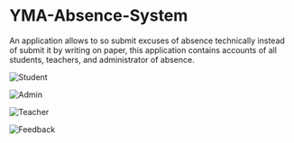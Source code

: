 # YMA-Absence-System
An application allows to so submit excuses of absence technically instead of submit it by writing on paper, this application contains accounts of all students, teachers, and administrator of absence.

![Student](https://user-images.githubusercontent.com/37452782/73774360-e58a4f00-4794-11ea-911b-0c25eb774efd.gif)

![Admin](https://user-images.githubusercontent.com/37452782/73774300-d0152500-4794-11ea-97b9-9d49b4e26ba1.gif)

![Teacher](https://user-images.githubusercontent.com/37452782/73774424-018df080-4795-11ea-906d-d28485ad7e32.gif)

![Feedback](https://user-images.githubusercontent.com/37452782/73774324-d99e8d00-4794-11ea-9452-0e483fcfa102.gif)

